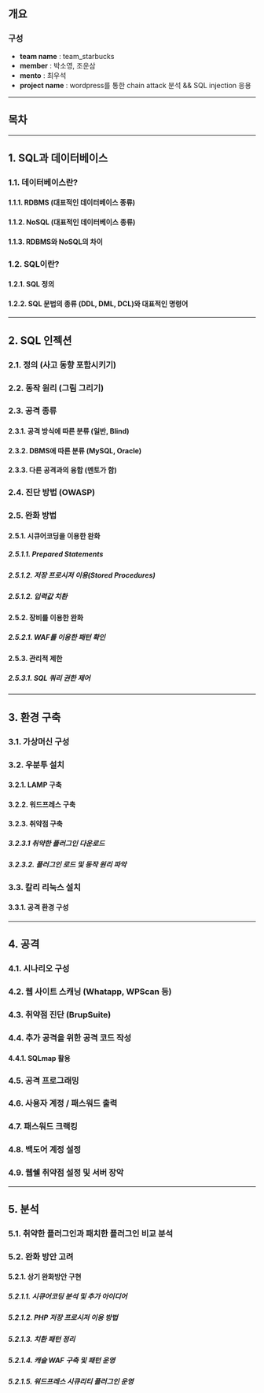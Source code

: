 ## 개요
### 구성
- __team name__ : team_starbucks
- __member__ : 박소영, 조운삼
- __mento__ : 최우석
- __project name__ : wordpress를 통한 chain attack 분석 && SQL injection 응용

----------

## 목차

----------

## 1. SQL과 데이터베이스
### 1.1. 데이터베이스란?
#### 1.1.1. RDBMS (대표적인 데이터베이스 종류)
#### 1.1.2. NoSQL (대표적인 데이터베이스 종류)
#### 1.1.3. RDBMS와 NoSQL의 차이
### 1.2. SQL이란?
#### 1.2.1. SQL 정의
#### 1.2.2. SQL 문법의 종류 (DDL, DML, DCL)와 대표적인 명령어

----------

## 2. SQL 인젝션
### 2.1. 정의 (사고 동향 포함시키기)
### 2.2. 동작 원리 (그림 그리기)
### 2.3. 공격 종류
#### 2.3.1. 공격 방식에 따른 분류 (일반, Blind)
#### 2.3.2. DBMS에 따른 분류 (MySQL, Oracle)
#### 2.3.3. 다른 공격과의 융합 (멘토가 함)
### 2.4. 진단 방법 (OWASP)
### 2.5. 완화 방법
#### 2.5.1. 시큐어코딩을 이용한 완화
##### 2.5.1.1. Prepared Statements
##### 2.5.1.2. 저장 프로시저 이용(Stored Procedures)
##### 2.5.1.2. 입력값 치환
#### 2.5.2. 장비를 이용한 완화
##### 2.5.2.1. WAF를 이용한 패턴 확인
#### 2.5.3. 관리적 제한
##### 2.5.3.1. SQL 쿼리 권한 제어

----------

## 3. 환경 구축
### 3.1. 가상머신 구성
### 3.2. 우분투 설치
#### 3.2.1. LAMP 구축
#### 3.2.2. 워드프레스 구축
#### 3.2.3. 취약점 구축
##### 3.2.3.1 취약한 플러그인 다운로드
##### 3.2.3.2. 플러그인 로드 및 동작 원리 파악
### 3.3. 칼리 리눅스 설치
#### 3.3.1. 공격 환경 구성

----------

## 4. 공격
### 4.1. 시나리오 구성
### 4.2. 웹 사이트 스캐닝 (Whatapp, WPScan 등)
### 4.3. 취약점 진단 (BrupSuite)
### 4.4. 추가 공격을 위한 공격 코드 작성
#### 4.4.1. SQLmap 활용
### 4.5. 공격 프로그래밍
### 4.6. 사용자 계정 / 패스워드 출력
### 4.7. 패스워드 크랙킹
### 4.8. 백도어 계정 설정
### 4.9. 웹쉘 취약점 설정 및 서버 장악

----------

## 5. 분석
### 5.1. 취약한 플러그인과 패치한 플러그인 비교 분석
### 5.2. 완화 방안 고려
#### 5.2.1. 상기 완화방안 구현
##### 5.2.1.1. 시큐어코딩 분석 및 추가 아이디어
##### 5.2.1.2. PHP 저장 프로시저 이용 방법
##### 5.2.1.3. 치환 패턴 정리
##### 5.2.1.4. 캐슬 WAF 구축 및 패턴 운영
##### 5.2.1.5. 워드프레스 시큐리티 플러그인 운영
